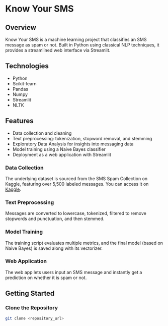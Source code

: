 # Know Your SMS

## Overview
Know Your SMS is a machine learning project that classifies an SMS message as spam or not. Built in Python using classical NLP techniques, it provides a streamlined web interface via Streamlit.

## Technologies
- Python
- Scikit-learn
- Pandas
- Numpy
- Streamlit
- NLTK

## Features
- Data collection and cleaning
- Text preprocessing: tokenization, stopword removal, and stemming
- Exploratory Data Analysis for insights into messaging data
- Model training using a Naive Bayes classifier
- Deployment as a web application with Streamlit

### Data Collection
The underlying dataset is sourced from the SMS Spam Collection on Kaggle, featuring over 5,500 labeled messages. You can access it on [Kaggle](https://www.kaggle.com/datasets/uciml/sms-spam-collection-dataset).

### Text Preprocessing
Messages are converted to lowercase, tokenized, filtered to remove stopwords and punctuation, and then stemmed.

### Model Training
The training script evaluates multiple metrics, and the final model (based on Naive Bayes) is saved along with its vectorizer.

### Web Application
The web app lets users input an SMS message and instantly get a prediction on whether it is spam or not.

## Getting Started

### Clone the Repository
```bash
git clone <repository_url>
